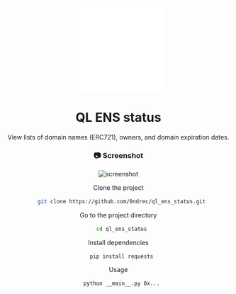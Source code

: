 <div align="center">

  <img src="logo.svg" alt="logo" width="200" height="auto" />
  <h1>QL ENS status</h1>
  
  <p>
    View lists of domain names (ERC721), owners, and domain expiration dates.
  </p>
  

<!-- Screenshots -->
### :camera: Screenshot

<div align="center"> 
  <img src="https://github.com/0ndrec/ql_ens_status/blob/main/none.png" alt="screenshot" />
</div>



Clone the project

```bash
  git clone https://github.com/0ndrec/ql_ens_status.git
```

Go to the project directory

```bash
  cd ql_ens_status
```

Install dependencies

```bash
  pip install requests
```
Usage

```bash
  python __main__.py 0x...
```
